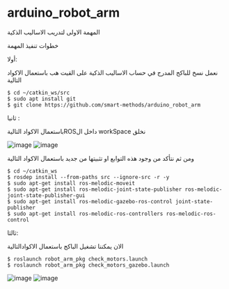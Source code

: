 # arduino_robot_arm
المهمة الاولى لتدريب الاساليب الذكية

خطوات تنفيذ المهمة

أولا:

 نعمل نسخ للباكج المدرج في حساب الاساليب الذكية على القيت هب باستعمال الاكواد التالية
	
	$ cd ~/catkin_ws/src
	$ sudo apt install git
	$ git clone https://github.com/smart-methods/arduino_robot_arm 

ثانيا :

باستعمال الاكواد التاليةROSداخل ال workSpace نخلق 

![image](https://user-images.githubusercontent.com/85806841/123825452-97d13200-d907-11eb-8f1d-ab031a194114.png)
![image](https://user-images.githubusercontent.com/85806841/123825535-a7507b00-d907-11eb-9328-ca81cca8b362.png)

ومن ثم نتأكد من وجود هذه التوابع او تثبيتها من جديد باستعمال الاكواد التالية

	$ cd ~/catkin_ws
	$ rosdep install --from-paths src --ignore-src -r -y
	$ sudo apt-get install ros-melodic-moveit
	$ sudo apt-get install ros-melodic-joint-state-publisher ros-melodic-joint-state-publisher-gui
	$ sudo apt-get install ros-melodic-gazebo-ros-control joint-state-publisher
	$ sudo apt-get install ros-melodic-ros-controllers ros-melodic-ros-control

ثالثا:

الان يمكننا تشغيل الباكج باستعمال الاكوادالتالية

	$ roslaunch robot_arm_pkg check_motors.launch
	$ roslaunch robot_arm_pkg check_motors_gazebo.launch

![image](https://user-images.githubusercontent.com/85806841/123834878-90faed00-d910-11eb-8009-56af3b40c642.png)
![image](https://user-images.githubusercontent.com/85806841/123833637-3c0aa700-d90f-11eb-9ca1-bc9e98c03694.png)



